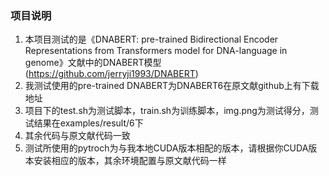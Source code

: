 ### 项目说明
1. 本项目测试的是《DNABERT: pre-trained Bidirectional Encoder  Representations from Transformers model for  DNA-language in genome》文献中的DNABERT模型(https://github.com/jerryji1993/DNABERT)
2. 我测试使用的pre-trained DNABERT为DNABERT6在原文献github上有下载地址
3. 项目下的test.sh为测试脚本，train.sh为训练脚本，img.png为测试得分，测试结果在examples/result/6下
4. 其余代码与原文献代码一致
5. 测试所使用的pytroch为与我本地CUDA版本相配的版本，请根据你CUDA版本安装相应的版本，其余环境配置与原文献代码一样
